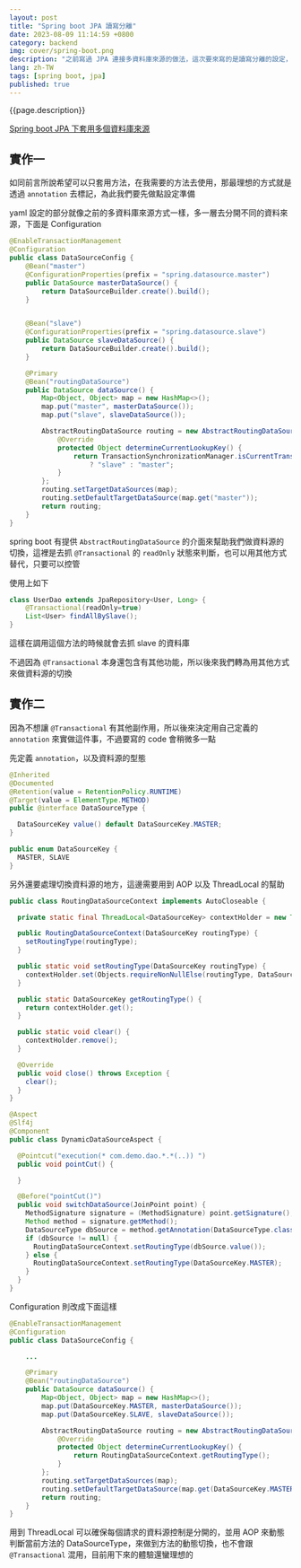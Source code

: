 ```yaml
---
layout: post
title: "Spring boot JPA 讀寫分離"
date: 2023-08-09 11:14:59 +0800
category: backend
img: cover/spring-boot.png
description: "之前寫過 JPA 連接多資料庫來源的做法，這次要來寫的是讀寫分離的設定，實際上也可以透過多資料庫來源的做法來操作，不過使用上會變成讀與寫需要使用不同的類別，理想上是希望可以只套用到方法，這樣可以都用同一個 DAO 來操作，根據需求不同來決定是否存取主資料庫，下面也附上之前的文章可以先參考看看"
lang: zh-TW
tags: [spring boot, jpa]
published: true
---
```


{{page.description}}

[Spring boot JPA 下套用多個資料庫來源](https://bingdoal.github.io/backend/2022/09/spring-boot-jpa-multiple-datasource/)

## 實作一

如同前言所說希望可以只套用方法，在我需要的方法去使用，那最理想的方式就是透過 `annotation` 去標記，為此我們要先做點設定準備

yaml 設定的部分就像之前的多資料庫來源方式一樣，多一層去分開不同的資料來源，下面是 Configuration

```java
@EnableTransactionManagement
@Configuration
public class DataSourceConfig {
    @Bean("master")
    @ConfigurationProperties(prefix = "spring.datasource.master")
    public DataSource masterDataSource() {
        return DataSourceBuilder.create().build();
    }


    @Bean("slave")
    @ConfigurationProperties(prefix = "spring.datasource.slave")
    public DataSource slaveDataSource() {
        return DataSourceBuilder.create().build();
    }

    @Primary
    @Bean("routingDataSource")
    public DataSource dataSource() {
        Map<Object, Object> map = new HashMap<>();
        map.put("master", masterDataSource());
        map.put("slave", slaveDataSource());

        AbstractRoutingDataSource routing = new AbstractRoutingDataSource() {
            @Override
            protected Object determineCurrentLookupKey() {
                return TransactionSynchronizationManager.isCurrentTransactionReadOnly()
                    ? "slave" : "master";
            }
        };
        routing.setTargetDataSources(map);
        routing.setDefaultTargetDataSource(map.get("master"));
        return routing;
    }
}

```

spring boot 有提供 `AbstractRoutingDataSource` 的介面來幫助我們做資料源的切換，這裡是去抓 `@Transactional` 的 `readOnly` 狀態來判斷，也可以用其他方式替代，只要可以控管

使用上如下

```java
class UserDao extends JpaRepository<User, Long> {
    @Transactional(readOnly=true)
    List<User> findAllBySlave();
}
```

這樣在調用這個方法的時候就會去抓 slave 的資料庫

不過因為 `@Transactional` 本身還包含有其他功能，所以後來我們轉為用其他方式來做資料源的切換

## 實作二

因為不想讓 `@Transactional` 有其他副作用，所以後來決定用自己定義的 `annotation` 來實做這件事，不過要寫的 code 會稍微多一點

先定義 `annotation`，以及資料源的型態

```java
@Inherited
@Documented
@Retention(value = RetentionPolicy.RUNTIME)
@Target(value = ElementType.METHOD)
public @interface DataSourceType {

  DataSourceKey value() default DataSourceKey.MASTER;
}
```

```java
public enum DataSourceKey {
  MASTER, SLAVE
}
```

另外還要處理切換資料源的地方，這邊需要用到 AOP 以及 ThreadLocal 的幫助

```java
public class RoutingDataSourceContext implements AutoCloseable {

  private static final ThreadLocal<DataSourceKey> contextHolder = new ThreadLocal<>();

  public RoutingDataSourceContext(DataSourceKey routingType) {
    setRoutingType(routingType);
  }

  public static void setRoutingType(DataSourceKey routingType) {
    contextHolder.set(Objects.requireNonNullElse(routingType, DataSourceKey.MASTER));
  }

  public static DataSourceKey getRoutingType() {
    return contextHolder.get();
  }

  public static void clear() {
    contextHolder.remove();
  }

  @Override
  public void close() throws Exception {
    clear();
  }
}
```

```java
@Aspect
@Slf4j
@Component
public class DynamicDataSourceAspect {

  @Pointcut("execution(* com.demo.dao.*.*(..)) ")
  public void pointCut() {

  }

  @Before("pointCut()")
  public void switchDataSource(JoinPoint point) {
    MethodSignature signature = (MethodSignature) point.getSignature();
    Method method = signature.getMethod();
    DataSourceType dbSource = method.getAnnotation(DataSourceType.class);
    if (dbSource != null) {
      RoutingDataSourceContext.setRoutingType(dbSource.value());
    } else {
      RoutingDataSourceContext.setRoutingType(DataSourceKey.MASTER);
    }
  }
}
```

Configuration 則改成下面這樣

```java
@EnableTransactionManagement
@Configuration
public class DataSourceConfig {

    ...

    @Primary
    @Bean("routingDataSource")
    public DataSource dataSource() {
        Map<Object, Object> map = new HashMap<>();
        map.put(DataSourceKey.MASTER, masterDataSource());
        map.put(DataSourceKey.SLAVE, slaveDataSource());

        AbstractRoutingDataSource routing = new AbstractRoutingDataSource() {
            @Override
            protected Object determineCurrentLookupKey() {
                return RoutingDataSourceContext.getRoutingType();
            }
        };
        routing.setTargetDataSources(map);
        routing.setDefaultTargetDataSource(map.get(DataSourceKey.MASTER));
        return routing;
    }
}
```

用到 ThreadLocal 可以確保每個請求的資料源控制是分開的，並用 AOP 來動態判斷當前方法的 DataSourceType，來做到方法的動態切換，也不會跟 `@Transactional` 混用，目前用下來的體驗還蠻理想的

